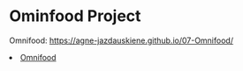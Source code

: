 # Ominfood Project

Omnifood: https://agne-jazdauskiene.github.io/07-Omnifood/

 <li><a href="index.html" target="_blank">Omnifood</a></li>

